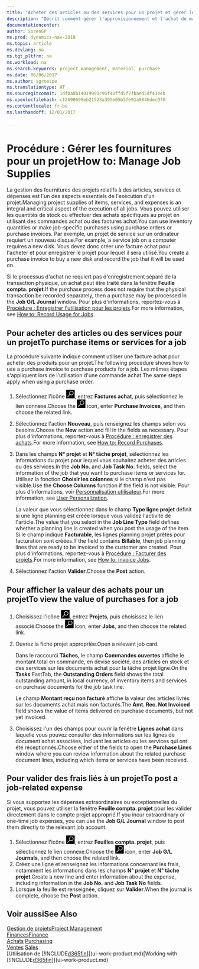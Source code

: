 ```yaml
---
title: "Acheter des articles ou des services pour un projet et gérer les fournitures"
description: "Décrit comment gérer l'approvisionnement et l'achat de matériel et de services pour les projets."
documentationcenter: 
author: SorenGP
ms.prod: dynamics-nav-2018
ms.topic: article
ms.devlang: na
ms.tgt_pltfrm: na
ms.workload: na
ms.search.keywords: project management, material, purchase
ms.date: 06/06/2017
ms.author: sgroespe
ms.translationtype: HT
ms.sourcegitcommit: 1dfba8b14019991c95f40ffd5f7fbaed5df414eb
ms.openlocfilehash: c12690698eb21523a395e05b5fe91a9846dec0f0
ms.contentlocale: fr-be
ms.lasthandoff: 12/01/2017

---
```

# <a name="how-to-manage-job-supplies"></a><span data-ttu-id="a9289-103">Procédure : Gérer les fournitures pour un projet</span><span class="sxs-lookup"><span data-stu-id="a9289-103">How to: Manage Job Supplies</span></span>
<span data-ttu-id="a9289-104">La gestion des fournitures des projets relatifs à des articles, services et dépenses est l'un des aspects essentiels de l'exécution d'un projet.</span><span class="sxs-lookup"><span data-stu-id="a9289-104">Managing project supplies of items, services, and expenses is an integral and critical aspect of the execution of all jobs.</span></span> <span data-ttu-id="a9289-105">Vous pouvez utiliser les quantités de stock ou effectuer des achats spécifiques au projet en utilisant des commandes achat ou des factures achat.</span><span class="sxs-lookup"><span data-stu-id="a9289-105">You can use inventory quantities or make job-specific purchases using purchase orders or purchase invoices.</span></span> <span data-ttu-id="a9289-106">Par exemple, un projet de service sur un ordinateur requiert un nouveau disque.</span><span class="sxs-lookup"><span data-stu-id="a9289-106">For example, a service job on a computer requires a new disk.</span></span> <span data-ttu-id="a9289-107">Vous devez donc créer une facture achat pour l'acheter et pour enregistrer le projet pour lequel il sera utilisé.</span><span class="sxs-lookup"><span data-stu-id="a9289-107">You create a purchase invoice to buy a new disk and record the job that it will be used on.</span></span>

<span data-ttu-id="a9289-108">Si le processus d'achat ne requiert pas d'enregistrement séparé de la transaction physique, un achat peut être traité dans la fenêtre **Feuille compta. projet**.</span><span class="sxs-lookup"><span data-stu-id="a9289-108">If the purchase process does not require that the physical transaction be recorded separately, then a purchase may be processed in the **Job G/L Journal** window.</span></span> <span data-ttu-id="a9289-109">Pour plus d'informations, reportez-vous à [Procédure : Enregistrer l'utilisation pour les projets](projects-how-record-job-usage.md).</span><span class="sxs-lookup"><span data-stu-id="a9289-109">For more information, see [How to: Record Usage for Jobs](projects-how-record-job-usage.md).</span></span>

## <a name="to-purchase-items-or-services-for-a-job"></a><span data-ttu-id="a9289-110">Pour acheter des articles ou des services pour un projet</span><span class="sxs-lookup"><span data-stu-id="a9289-110">To purchase items or services for a job</span></span>
<span data-ttu-id="a9289-111">La procédure suivante indique comment utiliser une facture achat pour acheter des produits pour un projet.</span><span class="sxs-lookup"><span data-stu-id="a9289-111">The following procedure shows how to use a purchase invoice to purchase products for a job.</span></span> <span data-ttu-id="a9289-112">Les mêmes étapes s'appliquent lors de l'utilisation d'une commande achat.</span><span class="sxs-lookup"><span data-stu-id="a9289-112">The same steps apply when using a purchase order.</span></span>  

1. <span data-ttu-id="a9289-113">Sélectionnez l'icône ![Page ou état pour la recherche](media/ui-search/search_small.png "Page ou état pour la recherche"), entrez **Factures achat**, puis sélectionnez le lien connexe.</span><span class="sxs-lookup"><span data-stu-id="a9289-113">Choose the ![Search for Page or Report](media/ui-search/search_small.png "Search for Page or Report icon") icon, enter **Purchase Invoices**, and then choose the related link.</span></span>  
2. <span data-ttu-id="a9289-114">Sélectionnez l'action **Nouveau**, puis renseignez les champs selon vos besoins.</span><span class="sxs-lookup"><span data-stu-id="a9289-114">Choose the **New** action and fill in the fields as necessary.</span></span> <span data-ttu-id="a9289-115">Pour plus d'informations, reportez-vous à [Procédure : enregistrer des achats](purchasing-how-record-purchases.md).</span><span class="sxs-lookup"><span data-stu-id="a9289-115">For more information, see [How to: Record Purchases](purchasing-how-record-purchases.md).</span></span>
3. <span data-ttu-id="a9289-116">Dans les champs **N° projet** et **N° tâche projet**, sélectionnez les informations du projet pour lequel vous souhaitez acheter des articles ou des services.</span><span class="sxs-lookup"><span data-stu-id="a9289-116">In the **Job No.** and **Job Task No.** fields, select the information of the job that you want to purchase items or services for.</span></span> <span data-ttu-id="a9289-117">Utilisez la fonction **Choisir les colonnes** si le champ n'est pas visible.</span><span class="sxs-lookup"><span data-stu-id="a9289-117">Use the **Choose Columns** function if the field is not visible.</span></span> <span data-ttu-id="a9289-118">Pour plus d'informations, voir [Personnalisation utilisateur](ui-user-personalization.md).</span><span class="sxs-lookup"><span data-stu-id="a9289-118">For more information, see [User Personalization](ui-user-personalization.md).</span></span>

    <span data-ttu-id="a9289-119">La valeur que vous sélectionnez dans le champ **Type ligne projet** définit si une ligne planning est créée lorsque vous validez l'activité de l'article.</span><span class="sxs-lookup"><span data-stu-id="a9289-119">The value that you select in the **Job Line Type** field defines whether a planning line is created when you post the usage of the item.</span></span> <span data-ttu-id="a9289-120">Si le champ indique **Facturable**, les lignes planning projet prêtes pour facturation sont créées.</span><span class="sxs-lookup"><span data-stu-id="a9289-120">If the field contains **Billable**, then job planning lines that are ready to be invoiced to the customer are created.</span></span> <span data-ttu-id="a9289-121">Pour plus d'informations, reportez-vous à [Procédure : Facturer des projets](projects-how-invoice-jobs.md).</span><span class="sxs-lookup"><span data-stu-id="a9289-121">For more information, see [How to: Invoice Jobs](projects-how-invoice-jobs.md).</span></span>
4. <span data-ttu-id="a9289-122">Sélectionnez l'action **Valider**.</span><span class="sxs-lookup"><span data-stu-id="a9289-122">Choose the **Post** action.</span></span>

## <a name="to-view-the-value-of-purchases-for-a-job"></a><span data-ttu-id="a9289-123">Pour afficher la valeur des achats pour un projet</span><span class="sxs-lookup"><span data-stu-id="a9289-123">To view the value of purchases for a job</span></span>
1. <span data-ttu-id="a9289-124">Choisissez l'icône ![Page ou état pour la recherche](media/ui-search/search_small.png "Page ou état pour la recherche"), entrez **Projets**, puis choisissez le lien associé.</span><span class="sxs-lookup"><span data-stu-id="a9289-124">Choose the ![Search for Page or Report](media/ui-search/search_small.png "Search for Page or Report icon") icon, enter **Jobs**, and then choose the related link.</span></span>
2. <span data-ttu-id="a9289-125">Ouvrez la fiche projet appropriée.</span><span class="sxs-lookup"><span data-stu-id="a9289-125">Open a relevant job card.</span></span>

    <span data-ttu-id="a9289-126">Dans le raccourci **Tâches**, le champ **Commandes ouvertes** affiche le montant total en commande, en devise société, des articles en stock et des services sur les documents achat pour la tâche projet ligne.</span><span class="sxs-lookup"><span data-stu-id="a9289-126">On the **Tasks** FastTab, the **Outstanding Orders** field shows the total outstanding amount, in local currency, of inventory items and services on purchase documents for the job task line.</span></span>  

    <span data-ttu-id="a9289-127">Le champ **Montant reçu non facturé** affiche la valeur des articles livrés sur les documents achat mais non facturés.</span><span class="sxs-lookup"><span data-stu-id="a9289-127">The **Amt. Rec. Not Invoiced** field shows the value of items delivered on purchase documents, but not yet invoiced.</span></span>  
3. <span data-ttu-id="a9289-128">Choisissez l'un des champs pour ouvrir la fenêtre **Lignes achat** dans laquelle vous pouvez consulter des informations sur les lignes de document achat associées, incluant les articles ou les services qui ont été réceptionnés.</span><span class="sxs-lookup"><span data-stu-id="a9289-128">Choose either of the fields to open the **Purchase Lines** window where you can review information about the related purchase document lines, including which items or services have been received.</span></span>

## <a name="to-post-a-job-related-expense"></a><span data-ttu-id="a9289-129">Pour valider des frais liés à un projet</span><span class="sxs-lookup"><span data-stu-id="a9289-129">To post a job-related expense</span></span>
<span data-ttu-id="a9289-130">Si vous supportez les dépenses extraordinaires ou exceptionnelles du projet, vous pouvez utiliser la fenêtre **Feuille compta. projet** pour les valider directement dans le compte projet approprié.</span><span class="sxs-lookup"><span data-stu-id="a9289-130">If you incur extraordinary or one-time job expenses, you can use the **Job G/L Journal** window to post them directly to the relevant job account.</span></span>

1. <span data-ttu-id="a9289-131">Sélectionnez l'icône ![Page ou état pour la recherche](media/ui-search/search_small.png "Page ou état pour la recherche"), entrez **Feuilles compta. projet**, puis sélectionnez le lien connexe.</span><span class="sxs-lookup"><span data-stu-id="a9289-131">Choose the ![Search for Page or Report](media/ui-search/search_small.png "Search for Page or Report icon") icon, enter **Job G/L Journals**, and then choose the related link.</span></span>  
2. <span data-ttu-id="a9289-132">Créez une ligne et renseignez les informations concernant les frais, notamment les informations dans les champs **N° projet** et **N° tâche projet**.</span><span class="sxs-lookup"><span data-stu-id="a9289-132">Create a new line and enter information about the expense, including information in the **Job No.** and **Job Task No** fields.</span></span>  
3. <span data-ttu-id="a9289-133">Lorsque la feuille est renseignée, cliquez sur **Valider**.</span><span class="sxs-lookup"><span data-stu-id="a9289-133">When the journal is complete, choose the **Post** action.</span></span>

## <a name="see-also"></a><span data-ttu-id="a9289-134">Voir aussi</span><span class="sxs-lookup"><span data-stu-id="a9289-134">See Also</span></span>
[<span data-ttu-id="a9289-135">Gestion de projets</span><span class="sxs-lookup"><span data-stu-id="a9289-135">Project Management</span></span>](projects-manage-projects.md)  
[<span data-ttu-id="a9289-136">Finances</span><span class="sxs-lookup"><span data-stu-id="a9289-136">Finance</span></span>](finance.md)  
<span data-ttu-id="a9289-137">[Achats](purchasing-manage-purchasing.md)       </span><span class="sxs-lookup"><span data-stu-id="a9289-137">[Purchasing](purchasing-manage-purchasing.md)       </span></span>  
<span data-ttu-id="a9289-138">[Ventes](sales-manage-sales.md)    </span><span class="sxs-lookup"><span data-stu-id="a9289-138">[Sales](sales-manage-sales.md)    </span></span>  
<span data-ttu-id="a9289-139">[Utilisation de [!INCLUDE[d365fin](includes/d365fin_md.md)]](ui-work-product.md)</span><span class="sxs-lookup"><span data-stu-id="a9289-139">[Working with [!INCLUDE[d365fin](includes/d365fin_md.md)]](ui-work-product.md)</span></span>  

